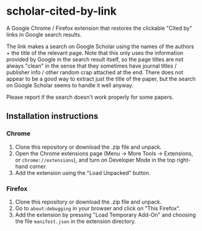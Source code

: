 # scholar-cited-by-link

A Google Chrome / Firefox extension that restores the clickable "Cited by" links in Google search results. 

The link makes a search on Google Scholar using the names of the authors + the title of the relevant page. Note that this only uses the information provided by Google in the search result itself, so the page titles are not always "clean" in the sense that they sometimes have journal titles / publisher info / other random crap attached at the end. There does not appear to be a good way to extract just the title of the paper, but the search on Google Scholar seems to handle it well anyway.

Please report if the search doesn't work properly for some papers.

## Installation instructions

### Chrome

1. Clone this repository or download the .zip file and unpack.
2. Open the Chrome extensions page (Menu -> More Tools -> Extensions, or `chrome://extensions`), and turn on Developer Mode in the top right-hand corner.
3. Add the extension using the "Load Unpacked" button.

### Firefox

1. Clone this repository or download the .zip file and unpack.
2. Go to `about:debugging` in your browser and click on "This Firefox".
3. Add the extension by pressing "Load Temporary Add-On" and choosing the file `manifest.json` in the extension directory.
